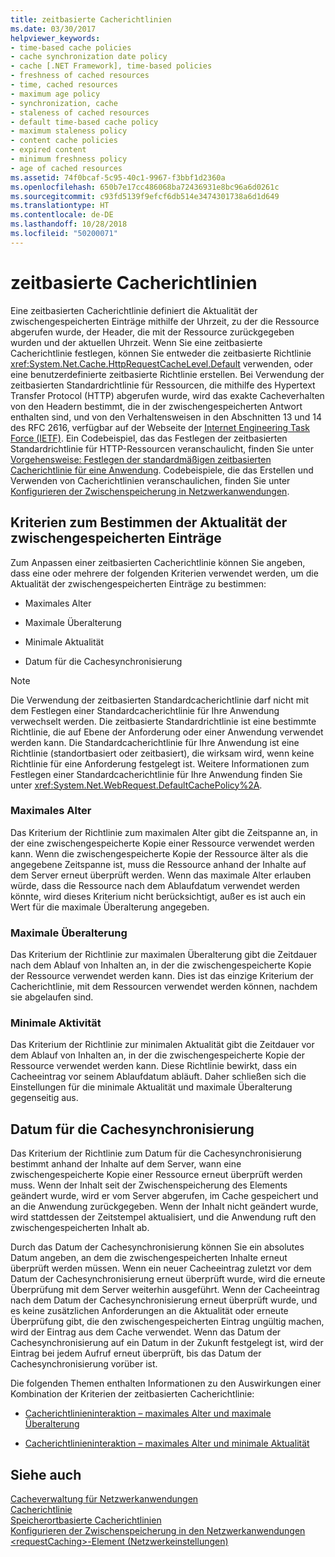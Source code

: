 ```yaml
---
title: zeitbasierte Cacherichtlinien
ms.date: 03/30/2017
helpviewer_keywords:
- time-based cache policies
- cache synchronization date policy
- cache [.NET Framework], time-based policies
- freshness of cached resources
- time, cached resources
- maximum age policy
- synchronization, cache
- staleness of cached resources
- default time-based cache policy
- maximum staleness policy
- content cache policies
- expired content
- minimum freshness policy
- age of cached resources
ms.assetid: 74f0bcaf-5c95-40c1-9967-f3bbf1d2360a
ms.openlocfilehash: 650b7e17cc486068ba72436931e8bc96a6d0261c
ms.sourcegitcommit: c93fd5139f9efcf6db514e3474301738a6d1d649
ms.translationtype: HT
ms.contentlocale: de-DE
ms.lasthandoff: 10/28/2018
ms.locfileid: "50200071"
---
```

# <a name="time-based-cache-policies"></a>zeitbasierte Cacherichtlinien
Eine zeitbasierten Cacherichtlinie definiert die Aktualität der zwischengespeicherten Einträge mithilfe der Uhrzeit, zu der die Ressource abgerufen wurde, der Header, die mit der Ressource zurückgegeben wurden und der aktuellen Uhrzeit. Wenn Sie eine zeitbasierte Cacherichtlinie festlegen, können Sie entweder die zeitbasierte Richtlinie <xref:System.Net.Cache.HttpRequestCacheLevel.Default> verwenden, oder eine benutzerdefinierte zeitbasierte Richtlinie erstellen. Bei Verwendung der zeitbasierten Standardrichtlinie für Ressourcen, die mithilfe des Hypertext Transfer Protocol (HTTP) abgerufen wurde, wird das exakte Cacheverhalten von den Headern bestimmt, die in der zwischengespeicherten Antwort enthalten sind, und von den Verhaltensweisen in den Abschnitten 13 und 14 des RFC 2616, verfügbar auf der Webseite der [Internet Engineering Task Force (IETF)](https://www.ietf.org/). Ein Codebeispiel, das das Festlegen der zeitbasierten Standardrichtlinie für HTTP-Ressourcen veranschaulicht, finden Sie unter [Vorgehensweise: Festlegen der standardmäßigen zeitbasierten Cacherichtlinie für eine Anwendung](../../../docs/framework/network-programming/how-to-set-the-default-time-based-cache-policy-for-an-application.md). Codebeispiele, die das Erstellen und Verwenden von Cacherichtlinien veranschaulichen, finden Sie unter [Konfigurieren der Zwischenspeicherung in Netzwerkanwendungen](../../../docs/framework/network-programming/configuring-caching-in-network-applications.md).  
  
## <a name="criteria-to-determine-freshness-of-cached-entries"></a>Kriterien zum Bestimmen der Aktualität der zwischengespeicherten Einträge  
 Zum Anpassen einer zeitbasierten Cacherichtlinie können Sie angeben, dass eine oder mehrere der folgenden Kriterien verwendet werden, um die Aktualität der zwischengespeicherten Einträge zu bestimmen:  
  
-   Maximales Alter  
  
-   Maximale Überalterung  
  
-   Minimale Aktualität  
  
-   Datum für die Cachesynchronisierung  
  
> [!NOTE]
>  Die Verwendung der zeitbasierten Standardcacherichtlinie darf nicht mit dem Festlegen einer Standardcacherichtlinie für Ihre Anwendung verwechselt werden. Die zeitbasierte Standardrichtlinie ist eine bestimmte Richtlinie, die auf Ebene der Anforderung oder einer Anwendung verwendet werden kann. Die Standardcacherichtlinie für Ihre Anwendung ist eine Richtlinie (standortbasiert oder zeitbasiert), die wirksam wird, wenn keine Richtlinie für eine Anforderung festgelegt ist. Weitere Informationen zum Festlegen einer Standardcacherichtlinie für Ihre Anwendung finden Sie unter <xref:System.Net.WebRequest.DefaultCachePolicy%2A>.  
  
### <a name="maximum-age"></a>Maximales Alter  
 Das Kriterium der Richtlinie zum maximalen Alter gibt die Zeitspanne an, in der eine zwischengespeicherte Kopie einer Ressource verwendet werden kann. Wenn die zwischengespeicherte Kopie der Ressource älter als die angegebene Zeitspanne ist, muss die Ressource anhand der Inhalte auf dem Server erneut überprüft werden. Wenn das maximale Alter erlauben würde, dass die Ressource nach dem Ablaufdatum verwendet werden könnte, wird dieses Kriterium nicht berücksichtigt, außer es ist auch ein Wert für die maximale Überalterung angegeben.  
  
### <a name="maximum-staleness"></a>Maximale Überalterung  
 Das Kriterium der Richtlinie zur maximalen Überalterung gibt die Zeitdauer nach dem Ablauf von Inhalten an, in der die zwischengespeicherte Kopie der Ressource verwendet werden kann. Dies ist das einzige Kriterium der Cacherichtlinie, mit dem Ressourcen verwendet werden können, nachdem sie abgelaufen sind.  
  
### <a name="minimum-freshness"></a>Minimale Aktivität  
 Das Kriterium der Richtlinie zur minimalen Aktualität gibt die Zeitdauer vor dem Ablauf von Inhalten an, in der die zwischengespeicherte Kopie der Ressource verwendet werden kann. Diese Richtlinie bewirkt, dass ein Cacheeintrag vor seinem Ablaufdatum abläuft. Daher schließen sich die Einstellungen für die minimale Aktualität und maximale Überalterung gegenseitig aus.  
  
## <a name="cache-synchronization-date"></a>Datum für die Cachesynchronisierung  
 Das Kriterium der Richtlinie zum Datum für die Cachesynchronisierung bestimmt anhand der Inhalte auf dem Server, wann eine zwischengespeicherte Kopie einer Ressource erneut überprüft werden muss. Wenn der Inhalt seit der Zwischenspeicherung des Elements geändert wurde, wird er vom Server abgerufen, im Cache gespeichert und an die Anwendung zurückgegeben. Wenn der Inhalt nicht geändert wurde, wird stattdessen der Zeitstempel aktualisiert, und die Anwendung ruft den zwischengespeicherten Inhalt ab.  
  
 Durch das Datum der Cachesynchronisierung können Sie ein absolutes Datum angeben, an dem die zwischengespeicherten Inhalte erneut überprüft werden müssen. Wenn ein neuer Cacheeintrag zuletzt vor dem Datum der Cachesynchronisierung erneut überprüft wurde, wird die erneute Überprüfung mit dem Server weiterhin ausgeführt. Wenn der Cacheeintrag nach dem Datum der Cachesynchronisierung erneut überprüft wurde, und es keine zusätzlichen Anforderungen an die Aktualität oder erneute Überprüfung gibt, die den zwischengespeicherten Eintrag ungültig machen, wird der Eintrag aus dem Cache verwendet. Wenn das Datum der Cachesynchronisierung auf ein Datum in der Zukunft festgelegt ist, wird der Eintrag bei jedem Aufruf erneut überprüft, bis das Datum der Cachesynchronisierung vorüber ist.  
  
 Die folgenden Themen enthalten Informationen zu den Auswirkungen einer Kombination der Kriterien der zeitbasierten Cacherichtlinie:  
  
-   [Cacherichtlinieninteraktion – maximales Alter und maximale Überalterung](../../../docs/framework/network-programming/cache-policy-interaction-maximum-age-and-maximum-staleness.md)  
  
-   [Cacherichtlinieninteraktion – maximales Alter und minimale Aktualität](../../../docs/framework/network-programming/cache-policy-interaction-maximum-age-and-minimum-freshness.md)  
  
## <a name="see-also"></a>Siehe auch  
 [Cacheverwaltung für Netzwerkanwendungen](../../../docs/framework/network-programming/cache-management-for-network-applications.md)  
 [Cacherichtlinie](../../../docs/framework/network-programming/cache-policy.md)  
 [Speicherortbasierte Cacherichtlinien](../../../docs/framework/network-programming/location-based-cache-policies.md)  
 [Konfigurieren der Zwischenspeicherung in den Netzwerkanwendungen](../../../docs/framework/network-programming/configuring-caching-in-network-applications.md)  
 [\<requestCaching>-Element (Netzwerkeinstellungen)](../../../docs/framework/configure-apps/file-schema/network/requestcaching-element-network-settings.md)
